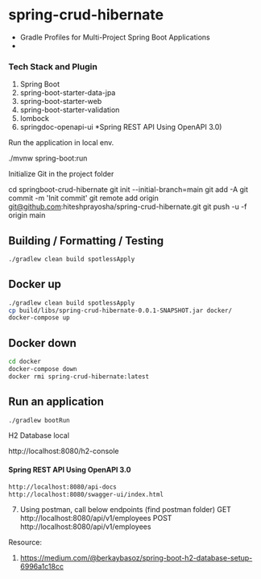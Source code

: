 # spring-crud-hibernate


- Gradle Profiles for Multi-Project Spring Boot Applications
- 

### Tech Stack and Plugin

1. Spring Boot
2. spring-boot-starter-data-jpa
3. spring-boot-starter-web
4. spring-boot-starter-validation
5. lombock
6. springdoc-openapi-ui *Spring REST API Using OpenAPI 3.0)



Run the application in local env.

./mvnw spring-boot:run


Initialize Git in the project folder

cd springboot-crud-hibernate
git init --initial-branch=main
git add -A
git commit -m 'Init commit'
git remote add origin git@github.com:hiteshprayosha/spring-crud-hibernate.git
git push -u -f origin main



## Building / Formatting / Testing

```bash
./gradlew clean build spotlessApply
```
## Docker up

```bash
./gradlew clean build spotlessApply
cp build/libs/spring-crud-hibernate-0.0.1-SNAPSHOT.jar docker/
docker-compose up
```
## Docker down

```bash
cd docker
docker-compose down
docker rmi spring-crud-hibernate:latest
```

## Run an application 

```bash
./gradlew bootRun
```

H2 Database local

http://localhost:8080/h2-console


####  Spring REST API Using OpenAPI 3.0
```html
http://localhost:8080/api-docs
http://localhost:8080/swagger-ui/index.html


```

7. Using postman, call below endpoints (find postman folder)
GET http://localhost:8080/api/v1/employees
POST http://localhost:8080/api/v1/employees



Resource:
1. https://medium.com/@berkaybasoz/spring-boot-h2-database-setup-6996a1c18cc